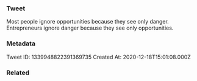 ### Tweet
Most people ignore opportunities because they see only danger. Entrepreneurs ignore danger because they see only opportunities.

### Metadata
Tweet ID: 1339948822391369735
Created At: 2020-12-18T15:01:08.000Z

### Related

